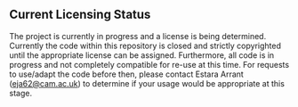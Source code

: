 ## Current Licensing Status

The project is currently in progress and a license is being determined. Currently the code within this repository is closed and strictly copyrighted until the appropriate license can be assigned. Furthermore, all code is in progress and not completely compatible for re-use at this time. For requests to use/adapt the code before then, please contact Estara Arrant (eja62@cam.ac.uk) to determine if your usage would be appropriate at this stage.
